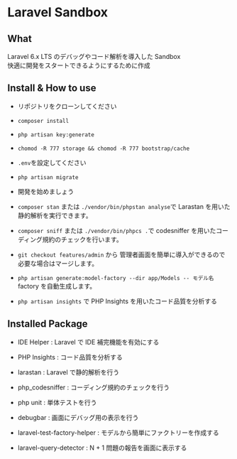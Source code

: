 # Laravel Sandbox

## What

Laravel 6.x LTS のデバッグやコード解析を導入した Sandbox  
快適に開発をスタートできるようにするために作成

## Install & How to use

-   リポジトリをクローンしてください

-   `composer install`

-   `php artisan key:generate`

-   `chomod -R 777 storage && chomod -R 777 bootstrap/cache`

-   `.env`を設定してください

-   `php artisan migrate`

-   開発を始めましょう

-   `composer stan` または `./vendor/bin/phpstan analyse`で Larastan を用いた静的解析を実行できます。

-   `composer sniff` または `./vendor/bin/phpcs .`で codesniffer を用いたコーディング規約のチェックを行います。

-   `git checkout features/admin` から 管理者画面を簡単に導入ができるので必要な場合はマージします。

-   `php artisan generate:model-factory --dir app/Models -- モデル名` factory を自動生成します。

-   `php artisan insights` で PHP Insights を用いたコード品質を分析する

## Installed Package

-   IDE Helper : Laravel で IDE 補完機能を有効にする

-   PHP Insights : コード品質を分析する

-   larastan : Laravel で静的解析を行う

-   php_codesniffer : コーディング規約のチェックを行う

-   php unit : 単体テストを行う

-   debugbar : 画面にデバッグ用の表示を行う

-   laravel-test-factory-helper : モデルから簡単にファクトリーを作成する

-   laravel-query-detector : N + 1 問題の報告を画面に表示する

